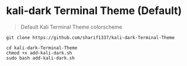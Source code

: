 # kali-dark Terminal Theme (Default)

> Default Kali Terminal Theme colorscheme
```
git clone https://github.com/sharif1337/kali-dark-Terminal-Theme
```
```
cd kali-dark-Terminal-Theme
chmod +x add-kali-dark.sh
sudo bash add-kali-dark.sh
```
